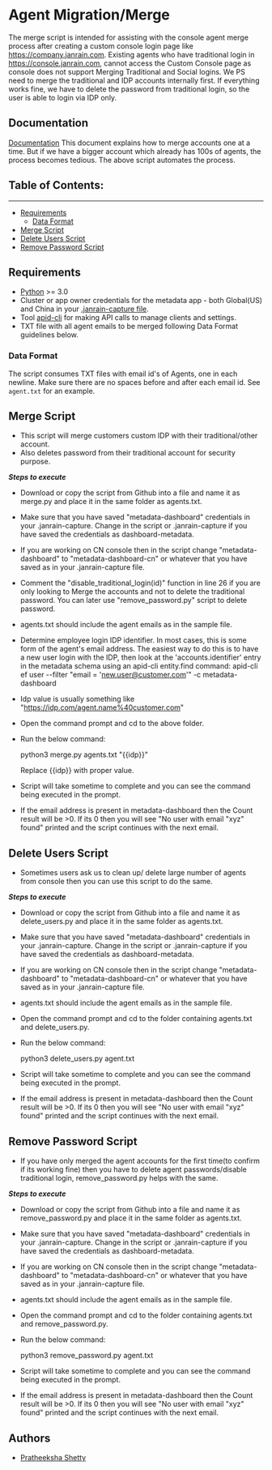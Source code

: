 
# Agent Migration/Merge

The merge script is intended for assisting with the console agent merge process after creating a custom console login page like https://company.janrain.com. Existing agents who have traditional login in https://console.janrain.com, cannot access the Custom Console page as console does not support Merging Traditional and Social logins. We PS need to merge the traditional and IDP accounts internally first. If everything works fine, we have to delete the password from traditional login, so the user is able to login via IDP only.

## Documentation

[Documentation](https://janrain.atlassian.net/wiki/spaces/GS/pages/459833359/Merging+Console+Login+Traditional+and+Custom+IDP+Logins)
This document explains how to merge accounts one at a time. But if we have a bigger account which already has 100s of agents, the process becomes tedious. The above script automates the process.

## Table of Contents:
------------------
* [Requirements](#requirements)
    * [Data Format](#data-format)
* [Merge Script](#merge-script)
* [Delete Users Script](#delete-users-script)
* [Remove Password Script](#remove-password-script)

## Requirements

* [Python](https://www.python.org/) >= 3.0
* Cluster or app owner credentials for the metadata app - both Global(US) and China in your [.janrain-capture file](https://janrain.atlassian.net/wiki/spaces/GS/pages/166337981/Installing+Your+Cluster+Credentials+.janrain-capture+Self-Study+moved). 
* Tool [apid-cli](https://janrain.atlassian.net/wiki/spaces/ENG/pages/5406785/apid-cli) for making API calls to manage clients and settings.
* TXT file with all agent emails to be merged following Data Format guidelines below.

### Data Format

The script consumes TXT files with email id's of Agents, one in each newline. Make sure there are no spaces before and after each email id.
See `agent.txt` for an example.

## Merge Script

* This script will merge customers custom IDP with their traditional/other account.
* Also deletes password from their traditional account for security purpose.

***Steps to execute***

* Download or copy the script from Github into a file and name it as merge.py and place it in the same folder as agents.txt.
* Make sure that you have saved "metadata-dashboard" credentials in your .janrain-capture. Change in the script or .janrain-capture if you have saved the credentials as dashboard-metadata.
* If you are working on CN console then in the script change "metadata-dashboard" to "metadata-dashboard-cn" or whatever that you have saved as in your .janrain-capture file.
* Comment the "disable_traditional_login(id)" function in line 26 if you are only looking to Merge the accounts and not to delete the traditional password. You can later use "remove_password.py" script to delete password. 
* agents.txt should include the agent emails as in the sample file.
* Determine employee login IDP identifier.
    In most cases, this is some form of the agent's email address.  The easiest way to do this is to have a new user login with the IDP, then look at the 'accounts.identifier' entry in the metadata schema using an apid-cli entity.find command:
    apid-cli ef user --filter "email = 'new.user@customer.com'" -c metadata-dashboard
* Idp value is usually something like "https://idp.com/agent.name%40customer.com" 
* Open the command prompt and cd to the above folder.
* Run the below command:

    python3 merge.py agents.txt "{{idp}}"

    Replace {{idp}} with proper value.

* Script will take sometime to complete and you can see the command being executed in the prompt.
* If the email address is present in metadata-dashboard then the Count result will be >0. If its 0 then you will see "No user with email "xyz" found" printed and the script continues with the next email.

## Delete Users Script

* Sometimes users ask us to clean up/ delete large number of agents from console then you can use this script to do the same.

***Steps to execute***

* Download or copy the script from Github into a file and name it as delete_users.py and place it in the same folder as agents.txt.
* Make sure that you have saved "metadata-dashboard" credentials in your .janrain-capture. Change in the script or .janrain-capture if you have saved the credentials as dashboard-metadata.
* If you are working on CN console then in the script change "metadata-dashboard" to "metadata-dashboard-cn" or whatever that you have saved as in your .janrain-capture file.
* agents.txt should include the agent emails as in the sample file.
* Open the command prompt and cd to the folder containing agents.txt and delete_users.py.
* Run the below command:

    python3 delete_users.py agent.txt

* Script will take sometime to complete and you can see the command being executed in the prompt.
* If the email address is present in metadata-dashboard then the Count result will be >0. If its 0 then you will see "No user with email "xyz" found" printed and the script continues with the next email.

## Remove Password Script

* If you have only merged the agent accounts for the first time(to confirm if its working fine) then you have to delete agent passwords/disable traditional login, remove_password.py helps with the same.

***Steps to execute***

* Download or copy the script from Github into a file and name it as remove_password.py and place it in the same folder as agents.txt.
* Make sure that you have saved "metadata-dashboard" credentials in your .janrain-capture. Change in the script or .janrain-capture if you have saved the credentials as dashboard-metadata.
* If you are working on CN console then in the script change "metadata-dashboard" to "metadata-dashboard-cn" or whatever that you have saved as in your .janrain-capture file.
* agents.txt should include the agent emails as in the sample file.
* Open the command prompt and cd to the folder containing agents.txt and remove_password.py.
* Run the below command:

    python3 remove_password.py agent.txt

* Script will take sometime to complete and you can see the command being executed in the prompt.
* If the email address is present in metadata-dashboard then the Count result will be >0. If its 0 then you will see "No user with email "xyz" found" printed and the script continues with the next email.

## Authors

- [Pratheeksha Shetty](https://contacts.akamai.com/prashett)

